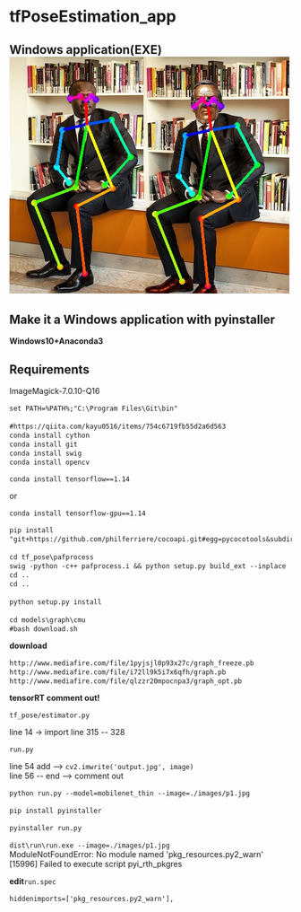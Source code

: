 # tfPoseEstimation_app  
Windows application(EXE)  
<img src="./images/output.jpg" >
----

## Make it a Windows application with pyinstaller  
**Windows10+Anaconda3**
## Requirements  
ImageMagick-7.0.10-Q16  

```
set PATH=%PATH%;"C:\Program Files\Git\bin"

#https://qiita.com/kayu0516/items/754c6719fb55d2a6d563 
conda install cython
conda install git
conda install swig
conda install opencv
```
```
conda install tensorflow==1.14
``` 
or 
```
conda install tensorflow-gpu==1.14
```
```
pip install "git+https://github.com/philferriere/cocoapi.git#egg=pycocotools&subdirectory=PythonAPI"

cd tf_pose\pafprocess
swig -python -c++ pafprocess.i && python setup.py build_ext --inplace
cd ..
cd ..

python setup.py install

cd models\graph\cmu
#bash download.sh
```
**download**
```
http://www.mediafire.com/file/1pyjsjl0p93x27c/graph_freeze.pb
http://www.mediafire.com/file/i72ll9k5i7x6qfh/graph.pb
http://www.mediafire.com/file/qlzzr20mpocnpa3/graph_opt.pb
```

**tensorRT comment out!**
```
tf_pose/estimator.py
```
line 14  -> import 
line 315 -- 328 

```
run.py
```
line 54 add -->    ```cv2.imwrite('output.jpg', image)```  
line 56 -- end --> comment out  



```
python run.py --model=mobilenet_thin --image=./images/p1.jpg
```
```pip install pyinstaller```  

```pyinstaller run.py```  

```dist\run\run.exe --image=./images/p1.jpg```  
ModuleNotFoundError: No module named 'pkg_resources.py2_warn'
[15996] Failed to execute script pyi_rth_pkgres

**edit**```run.spec```  
```
hiddenimports=['pkg_resources.py2_warn'],
```